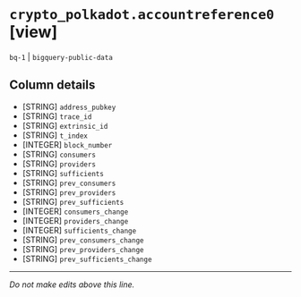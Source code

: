 # `crypto_polkadot.accountreference0` [view]
`bq-1` | `bigquery-public-data`

## Column details
* [STRING]    `address_pubkey`
* [STRING]    `trace_id`
* [STRING]    `extrinsic_id`
* [STRING]    `t_index`
* [INTEGER]   `block_number`
* [STRING]    `consumers`
* [STRING]    `providers`
* [STRING]    `sufficients`
* [STRING]    `prev_consumers`
* [STRING]    `prev_providers`
* [STRING]    `prev_sufficients`
* [INTEGER]   `consumers_change`
* [INTEGER]   `providers_change`
* [INTEGER]   `sufficients_change`
* [STRING]    `prev_consumers_change`
* [STRING]    `prev_providers_change`
* [STRING]    `prev_sufficients_change`

-------------------------------------------------------------------------------
*Do not make edits above this line.*
